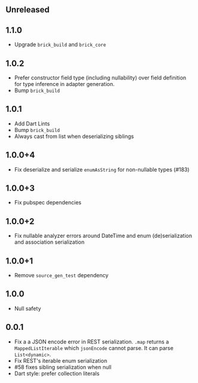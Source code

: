 ## Unreleased

## 1.1.0

* Upgrade `brick_build` and `brick_core`

## 1.0.2

* Prefer constructor field type (including nullability) over field definition for type inference in adapter generation.
* Bump `brick_build`

## 1.0.1

* Add Dart Lints
* Bump `brick_build`
* Always cast from list when deserializing siblings

## 1.0.0+4

* Fix deserialize and serialize `enumAsString` for non-nullable types (#183)

## 1.0.0+3

* Fix pubspec dependencies

## 1.0.0+2

* Fix nullable analyzer errors around DateTime and enum (de)serialization and association serialization

## 1.0.0+1

* Remove `source_gen_test` dependency

## 1.0.0

* Null safety

## 0.0.1

* Fix a a JSON encode error in REST serialization. `.map` returns a `MappedListIterable` which `jsonEncode` cannot parse. It can parse `List<dynamic>`.
* Fix REST's iterable enum serialization
* #58 fixes sibling serialization when null
* Dart style: prefer collection literals
